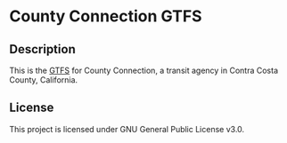 # County Connection GTFS

## Description
This is the [GTFS](https://developers.google.com/transit/gtfs/) for County Connection, a transit agency in Contra Costa County, California.

## License
This project is licensed under GNU General Public License v3.0.
